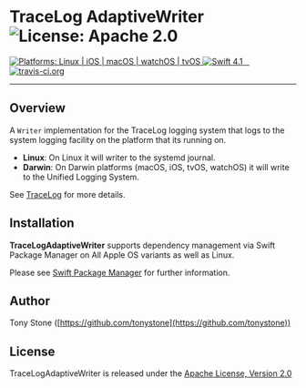 # TraceLog AdaptiveWriter ![License: Apache 2.0](https://img.shields.io/badge/License-Apache%202.0-lightgray.svg?style=flat)

<a href="https://github.com/tonystone/tracelog-adaptive-writer" target="_blank">
    <img src="https://img.shields.io/badge/platforms-Linux%20%7C%20iOS%20%7C%20macOS%20%7C%20watchOS%20%7C%20tvOS%20-lightgray.svg?style=flat" alt="Platforms: Linux | iOS | macOS | watchOS | tvOS" />
</a>
<a href="https://github.com/tonystone/tracelog-adaptive-writer" target="_blank">
   <img src="https://img.shields.io/badge/Swift-4.1-orange.svg?style=flat" alt="Swift 4.1">
</a>
<a href="https://travis-ci.org/tonystone/tracelog-adaptive-writer" target="_blank">
  <img src="https://travis-ci.org/tonystone/tracelog-adaptive-writer.svg?branch=master" alt="travis-ci.org" />
</a>

---

## Overview

A `Writer` implementation for the TraceLog logging system that logs to the system logging facility on the platform that its running on.

- **Linux**: On Linux it will writer to the systemd journal.
- **Darwin**: On Darwin platforms (macOS, iOS, tvOS, watchOS) it will write to the Unified Logging System.

See [TraceLog](https://github.com/tonystone/tracelog) for more details.

## Installation

**TraceLogAdaptiveWriter** supports dependency management via Swift Package Manager on All Apple OS variants as well as Linux.

Please see [Swift Package Manager](https://swift.org/package-manager/#conceptual-overview) for further information.

## Author

Tony Stone ([https://github.com/tonystone](https://github.com/tonystone))

## License

TraceLogAdaptiveWriter is released under the [Apache License, Version 2.0](http://www.apache.org/licenses/LICENSE-2.0.html)
